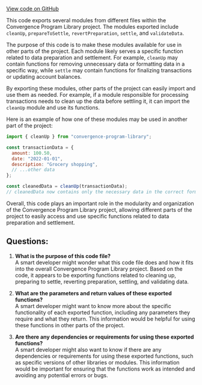 [View code on GitHub](https://github.com/convergence-rfq/convergence-program-library/psyoptions-american-instrument/js/generated/instructions/index.d.ts)

This code exports several modules from different files within the Convergence Program Library project. The modules exported include `cleanUp`, `prepareToSettle`, `revertPreparation`, `settle`, and `validateData`. 

The purpose of this code is to make these modules available for use in other parts of the project. Each module likely serves a specific function related to data preparation and settlement. For example, `cleanUp` may contain functions for removing unnecessary data or formatting data in a specific way, while `settle` may contain functions for finalizing transactions or updating account balances. 

By exporting these modules, other parts of the project can easily import and use them as needed. For example, if a module responsible for processing transactions needs to clean up the data before settling it, it can import the `cleanUp` module and use its functions. 

Here is an example of how one of these modules may be used in another part of the project:

```javascript
import { cleanUp } from "convergence-program-library";

const transactionData = {
  amount: 100.50,
  date: "2022-01-01",
  description: "Grocery shopping",
  // ...other data
};

const cleanedData = cleanUp(transactionData);
// cleanedData now contains only the necessary data in the correct format
```

Overall, this code plays an important role in the modularity and organization of the Convergence Program Library project, allowing different parts of the project to easily access and use specific functions related to data preparation and settlement.
## Questions: 
 1. **What is the purpose of this code file?**\
A smart developer might wonder what this code file does and how it fits into the overall Convergence Program Library project. Based on the code, it appears to be exporting functions related to cleaning up, preparing to settle, reverting preparation, settling, and validating data.

2. **What are the parameters and return values of these exported functions?**\
A smart developer might want to know more about the specific functionality of each exported function, including any parameters they require and what they return. This information would be helpful for using these functions in other parts of the project.

3. **Are there any dependencies or requirements for using these exported functions?**\
A smart developer might also want to know if there are any dependencies or requirements for using these exported functions, such as specific versions of other libraries or modules. This information would be important for ensuring that the functions work as intended and avoiding any potential errors or bugs.